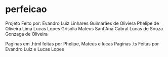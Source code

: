 # perfeicao

Projeto Feito por:
Evandro Luiz Linhares Guimarães de Oliviera
Phelipe de Oliveira Lima
Lucas Lopes Grisolia
Mateus Sant'Ana Cabral
Lucas de Souza Gonzaga de Oliveira



Paginas em .html feitas por Phelipe, Mateus e lucas
Paginas .ts Feitas por Evandro Luiz e Lucas Lopes
